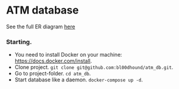 # ATM database
See the full ER diagram [here](https://bl00dhound.github.io/atm_db/)

### Starting.

* You need to install Docker on your machine: https://docs.docker.com/install.
* Clone project. `git clone git@github.com:bl00dhound/atm_db.git`.
* Go to project-folder. `cd atm_db`.
* Start database like a daemon. `docker-compose up -d`.